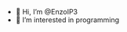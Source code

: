 - 👋 Hi, I’m @EnzoIP3
- 👀 I’m interested in programming

<!---
EnzoIP3/EnzoIP3 is a ✨ special ✨ repository because its `README.md` (this file) appears on your GitHub profile.
You can click the Preview link to take a look at your changes.
--->
